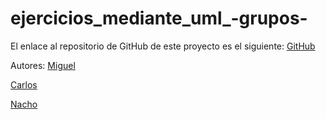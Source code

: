 # ejercicios_mediante_uml_-grupos-
El enlace al repositorio de GitHub de este proyecto es el siguiente: [GitHub](https://github.com/migueliiin/ejercicios_mediante_uml_-grupos-.git)

Autores:
[Miguel](https://github.com/migueliiin)

[Carlos](https://github.com/carlospuigserver)

[Nacho](https://github.com/Nachopedrero)
